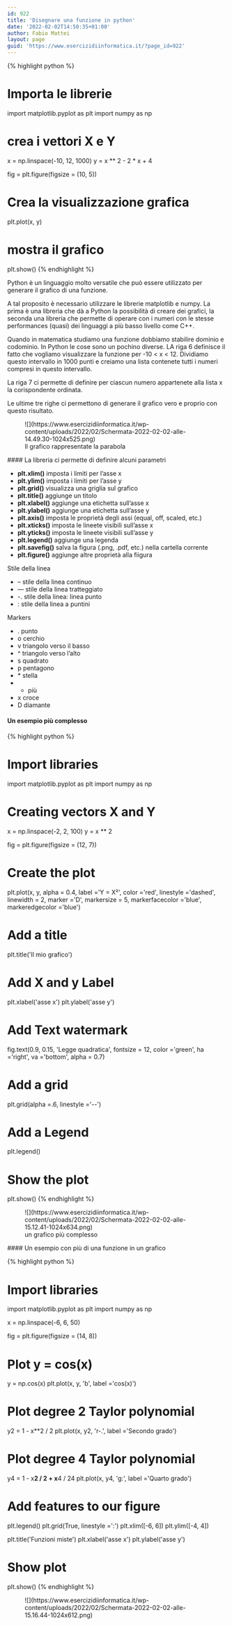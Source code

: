 ```yaml
---
id: 922
title: 'Disegnare una funzione in python'
date: '2022-02-02T14:50:35+01:00'
author: Fabio Mattei
layout: page
guid: 'https://www.esercizidiinformatica.it/?page_id=922'
---
```


{% highlight python %}
# Importa le librerie
import matplotlib.pyplot as plt
import numpy as np
 
# crea i vettori X e Y
x = np.linspace(-10, 12, 1000)
y = x ** 2 - 2 * x + 4
 
fig = plt.figure(figsize = (10, 5))
# Crea la visualizzazione grafica
plt.plot(x, y)
 
# mostra il grafico
plt.show()
{% endhighlight %}

</div>Python è un linguaggio molto versatile che può essere utilizzato per generare il grafico di una funzione.

A tal proposito è necessario utilizzare le librerie matplotlib e numpy. La prima è una libreria che dà a Python la possibilità di creare dei grafici, la seconda una libreria che permette di operare con i numeri con le stesse performances (quasi) dei linguaggi a più basso livello come C++.

Quando in matematica studiamo una funzione dobbiamo stabilire dominio e codominio. In Python le cose sono un pochino diverse. LA riga 6 definisce il fatto che vogliamo visualizzare la funzione per -10 &lt; x &lt; 12. Dividiamo questo intervallo in 1000 punti e creiamo una lista contenete tutti i numeri compresi in questo intervallo.

La riga 7 ci permette di definire per ciascun numero appartenete alla lista x la corispondente ordinata.

Le ultime tre righe ci permettono di generare il grafico vero e proprio con questo risultato.

<figure class="wp-block-image size-large">![](https://www.esercizidiinformatica.it/wp-content/uploads/2022/02/Schermata-2022-02-02-alle-14.49.30-1024x525.png)<figcaption>Il grafico rappresentate la parabola</figcaption></figure>#### La libreria ci permette di definire alcuni parametri

- **plt.xlim()** imposta i limiti per l’asse x
- **plt.ylim()** imposta i limiti per l’asse y
- **plt.grid()** visualizza una griglia sul grafico
- **plt.title()** aggiunge un titolo
- **plt.xlabel()** aggiunge una etichetta sull’asse x
- **plt.ylabel()** aggiunge una etichetta sull’asse y
- **plt.axis()** imposta le proprietà degli assi (equal, off, scaled, etc.)
- **plt.xticks()** imposta le lineete visibili sull’asse x
- **plt.yticks()** imposta le lineete visibili sull’asse y
- **plt.legend()** aggiunge una legenda
- **plt.savefig()** salva la figura (.png, .pdf, etc.) nella cartella corrente
- **plt.figure()** aggiunge altre proprietà alla fiigura

Stile della linea

- – stile della linea continuo
- — stile della linea tratteggiato
- -. stile della linea: linea punto
- : stile della linea a puntini

Markers

- . punto
- o cerchio
- v triangolo verso il basso
- ^ triangolo verso l’alto
- s quadrato
- p pentagono
- \* stella
- + più
- x croce
- D diamante

#### Un esempio più complesso

{% highlight python %}
# Import libraries
import matplotlib.pyplot as plt
import numpy as np
 
# Creating vectors X and Y
x = np.linspace(-2, 2, 100)
y = x ** 2
 
fig = plt.figure(figsize = (12, 7))
# Create the plot
plt.plot(x, y, alpha = 0.4, label ='Y = X²',
         color ='red', linestyle ='dashed',
         linewidth = 2, marker ='D',
         markersize = 5, markerfacecolor ='blue',
         markeredgecolor ='blue')
 
# Add a title
plt.title('Il mio grafico')
 
# Add X and y Label
plt.xlabel('asse x')
plt.ylabel('asse y')
 
# Add Text watermark
fig.text(0.9, 0.15, 'Legge quadratica',
         fontsize = 12, color ='green',
         ha ='right', va ='bottom',
         alpha = 0.7)
 
# Add a grid
plt.grid(alpha =.6, linestyle ='--')
 
# Add a Legend
plt.legend()
 
# Show the plot
plt.show()
{% endhighlight %}

</div><figure class="wp-block-image size-large">![](https://www.esercizidiinformatica.it/wp-content/uploads/2022/02/Schermata-2022-02-02-alle-15.12.41-1024x634.png)<figcaption>un grafico più complesso</figcaption></figure>#### Un esempio con più di una funzione in un grafico

{% highlight python %}
# Import libraries
import matplotlib.pyplot as plt
import numpy as np
 
x = np.linspace(-6, 6, 50)
 
fig = plt.figure(figsize = (14, 8))
 
# Plot y = cos(x)
y = np.cos(x)
plt.plot(x, y, 'b', label ='cos(x)')
 
# Plot degree 2 Taylor polynomial
y2 = 1 - x**2 / 2
plt.plot(x, y2, 'r-.', label ='Secondo grado')
 
# Plot degree 4 Taylor polynomial
y4 = 1 - x**2 / 2 + x**4 / 24
plt.plot(x, y4, 'g:', label ='Quarto grado')
 
# Add features to our figure
plt.legend()
plt.grid(True, linestyle =':')
plt.xlim([-6, 6])
plt.ylim([-4, 4])
 
plt.title('Funzioni miste')
plt.xlabel('asse x')
plt.ylabel('asse y')
 
# Show plot
plt.show()
{% endhighlight %}

</div><figure class="wp-block-image size-large">![](https://www.esercizidiinformatica.it/wp-content/uploads/2022/02/Schermata-2022-02-02-alle-15.16.44-1024x612.png)</figure>